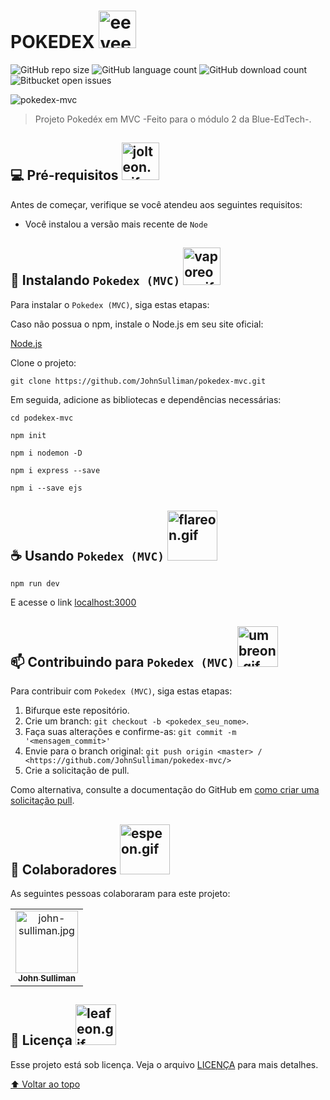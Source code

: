 # POKEDEX <img src="https://drive.google.com/uc?export=view&id=1dyCVr72ubLcLnB02clVJSiw33gNFikVO" width="60px" alt="eevee.gif" >

<!---Esses são exemplos. Veja https://shields.io para outras pessoas ou para personalizar este conjunto de escudos. Você pode querer incluir dependências, status do projeto e informações de licença aqui--->

![GitHub repo size](https://img.shields.io/github/repo-size/JohnSulliman/pokedex-mvc?style=flat)
![GitHub language count](https://img.shields.io/github/languages/count/JohnSulliman/pokedex-mvc?style=flat)
![GitHub download count](https://img.shields.io/chocolatey/dt/pokedex-mvc?style=flat)
![Bitbucket open issues](https://img.shields.io/bitbucket/issues/JohnSulliman/pokedex-mvc?style=flat)

<img src="https://drive.google.com/uc?export=view&id=1z883Zyz7zYvhN6z8cauQPzipJb6Dud5m" alt="pokedex-mvc">

> Projeto Pokedéx em MVC -Feito para o módulo 2 da Blue-EdTech-.

## 💻 Pré-requisitos <img src="https://drive.google.com/uc?export=view&id=1nVnUhl-scjmVIXWIMkTvcD2GvjjAFjfj" width="60px" alt="jolteon.gif" >

Antes de começar, verifique se você atendeu aos seguintes requisitos:
* Você instalou a versão mais recente de `Node`
 
## 🚀 Instalando `Pokedex (MVC)` <img src="https://drive.google.com/uc?export=view&id=1S0HOjJvMTTCcP4mttYqQcAM2UWaHxOM_" width="60px" alt="vaporeon.gif" >

Para instalar o `Pokedex (MVC)`, siga estas etapas:

Caso não possua o npm, instale o Node.js em seu site oficial:

<a href="https://nodejs.org/en/download/">Node.js</a>

Clone o projeto:
```
git clone https://github.com/JohnSulliman/pokedex-mvc.git
```

Em seguida, adicione as bibliotecas e dependências necessárias:
```
cd podekex-mvc
```
```
npm init
```
```
npm i nodemon -D
```
```
npm i express --save
```
```
npm i --save ejs
```

## ☕ Usando `Pokedex (MVC)` <img src="https://drive.google.com/uc?export=view&id=1Bv9lE0MT2MkeA0kVekwPen83qBlhlgC0" width="80px" alt="flareon.gif" >

```
npm run dev
```
E acesse o link <a href="http://localhost:3000/">localhost:3000</a>

## 📫 Contribuindo para `Pokedex (MVC)` <img src="https://drive.google.com/uc?export=view&id=1RjoWhho7MECA1fb9jFMIJcJE9hGwF8av" width="65px" alt="umbreon.gif" >
<!---Se o seu README for longo ou se você tiver algum processo ou etapas específicas que deseja que os contribuidores sigam, considere a criação de um arquivo CONTRIBUTING.md separado--->
Para contribuir com `Pokedex (MVC)`, siga estas etapas:

1. Bifurque este repositório.
2. Crie um branch: `git checkout -b <pokedex_seu_nome>`.
3. Faça suas alterações e confirme-as: `git commit -m '<mensagem_commit>'`
4. Envie para o branch original: `git push origin <master> / <https://github.com/JohnSulliman/pokedex-mvc/>`
5. Crie a solicitação de pull.

Como alternativa, consulte a documentação do GitHub em [como criar uma solicitação pull](https://help.github.com/en/github/collaborating-with-issues-and-pull-requests/creating-a-pull-request).

## 🤝 Colaboradores <img src="https://drive.google.com/uc?export=view&id=15pFDmtCByojqVHiIyRViiEClyF2vjjZ_" width="80px" alt="espeon.gif" >

As seguintes pessoas colaboraram para este projeto:

<table>
  <tr>
    <td align="center">
      <a href="https://github.com/JohnSulliman/">
        <img src="https://i.pinimg.com/564x/02/d5/be/02d5be6964f1ffb7a77a47bfd79f8d23.jpg" width="100px;" alt="john-sulliman.jpg"/><br>
        <sub>
          <b>John Sulliman</b>
        </sub>
      </a>
    </td>
  </tr>
</table>

## 📝 Licença <img src="https://drive.google.com/uc?export=view&id=1l8w5F5FAjzSnZLhjZMCmrI3VYbhdDExn" width="65px" alt="leafeon.gif" >

Esse projeto está sob licença. Veja o arquivo [LICENÇA](LICENSE.md) para mais detalhes.

[⬆ Voltar ao topo](#pokedex)


